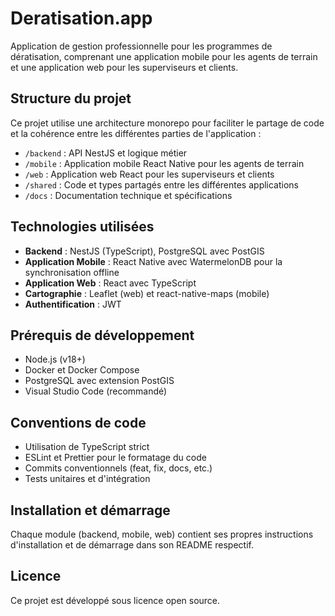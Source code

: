 # Deratisation.app

Application de gestion professionnelle pour les programmes de dératisation, comprenant une application mobile pour les agents de terrain et une application web pour les superviseurs et clients.

## Structure du projet

Ce projet utilise une architecture monorepo pour faciliter le partage de code et la cohérence entre les différentes parties de l'application :

- `/backend` : API NestJS et logique métier
- `/mobile` : Application mobile React Native pour les agents de terrain
- `/web` : Application web React pour les superviseurs et clients
- `/shared` : Code et types partagés entre les différentes applications
- `/docs` : Documentation technique et spécifications

## Technologies utilisées

- **Backend** : NestJS (TypeScript), PostgreSQL avec PostGIS
- **Application Mobile** : React Native avec WatermelonDB pour la synchronisation offline
- **Application Web** : React avec TypeScript
- **Cartographie** : Leaflet (web) et react-native-maps (mobile)
- **Authentification** : JWT

## Prérequis de développement

- Node.js (v18+)
- Docker et Docker Compose
- PostgreSQL avec extension PostGIS
- Visual Studio Code (recommandé)

## Conventions de code

- Utilisation de TypeScript strict
- ESLint et Prettier pour le formatage du code
- Commits conventionnels (feat, fix, docs, etc.)
- Tests unitaires et d'intégration

## Installation et démarrage

Chaque module (backend, mobile, web) contient ses propres instructions d'installation et de démarrage dans son README respectif.

## Licence

Ce projet est développé sous licence open source.
